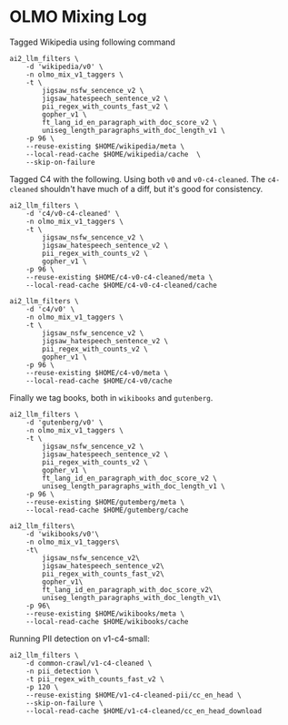 # OLMO Mixing Log 


Tagged Wikipedia using following command

```shell
ai2_llm_filters \
    -d 'wikipedia/v0' \
    -n olmo_mix_v1_taggers \
    -t \
        jigsaw_nsfw_sencence_v2 \
        jigsaw_hatespeech_sentence_v2 \
        pii_regex_with_counts_fast_v2 \
        gopher_v1 \
        ft_lang_id_en_paragraph_with_doc_score_v2 \
        uniseg_length_paragraphs_with_doc_length_v1 \
    -p 96 \
    --reuse-existing $HOME/wikipedia/meta \
    --local-read-cache $HOME/wikipedia/cache  \
    --skip-on-failure 
```

Tagged C4 with the following. Using both `v0` and `v0-c4-cleaned`. The `c4-cleaned` shouldn't have much of a diff, but it's good for consistency.


```shell
ai2_llm_filters \
    -d 'c4/v0-c4-cleaned' \
    -n olmo_mix_v1_taggers \
    -t \
        jigsaw_nsfw_sencence_v2 \
        jigsaw_hatespeech_sentence_v2 \
        pii_regex_with_counts_v2 \
        gopher_v1 \
    -p 96 \
    --reuse-existing $HOME/c4-v0-c4-cleaned/meta \
    --local-read-cache $HOME/c4-v0-c4-cleaned/cache 
```

```shell
ai2_llm_filters \
    -d 'c4/v0' \
    -n olmo_mix_v1_taggers \
    -t \
        jigsaw_nsfw_sencence_v2 \
        jigsaw_hatespeech_sentence_v2 \
        pii_regex_with_counts_v2 \
        gopher_v1 \
    -p 96 \
    --reuse-existing $HOME/c4-v0/meta \
    --local-read-cache $HOME/c4-v0/cache 
```


Finally we tag books, both in `wikibooks` and `gutenberg`.

```shell
ai2_llm_filters \
    -d 'gutenberg/v0' \
    -n olmo_mix_v1_taggers \
    -t \
        jigsaw_nsfw_sencence_v2 \
        jigsaw_hatespeech_sentence_v2 \
        pii_regex_with_counts_v2 \
        gopher_v1 \
        ft_lang_id_en_paragraph_with_doc_score_v2 \
        uniseg_length_paragraphs_with_doc_length_v1 \
    -p 96 \
    --reuse-existing $HOME/gutemberg/meta \
    --local-read-cache $HOME/gutemberg/cache
```

```shell
ai2_llm_filters\
    -d 'wikibooks/v0'\
    -n olmo_mix_v1_taggers\
    -t\
        jigsaw_nsfw_sencence_v2\
        jigsaw_hatespeech_sentence_v2\
        pii_regex_with_counts_fast_v2\
        gopher_v1\
        ft_lang_id_en_paragraph_with_doc_score_v2\
        uniseg_length_paragraphs_with_doc_length_v1\
    -p 96\
    --reuse-existing $HOME/wikibooks/meta \
    --local-read-cache $HOME/wikibooks/cache
```

Running PII detection on v1-c4-small:

```shell
ai2_llm_filters \
    -d common-crawl/v1-c4-cleaned \
    -n pii_detection \
    -t pii_regex_with_counts_fast_v2 \
    -p 120 \
    --reuse-existing $HOME/v1-c4-cleaned-pii/cc_en_head \
    --skip-on-failure \
    --local-read-cache $HOME/v1-c4-cleaned/cc_en_head_download
```